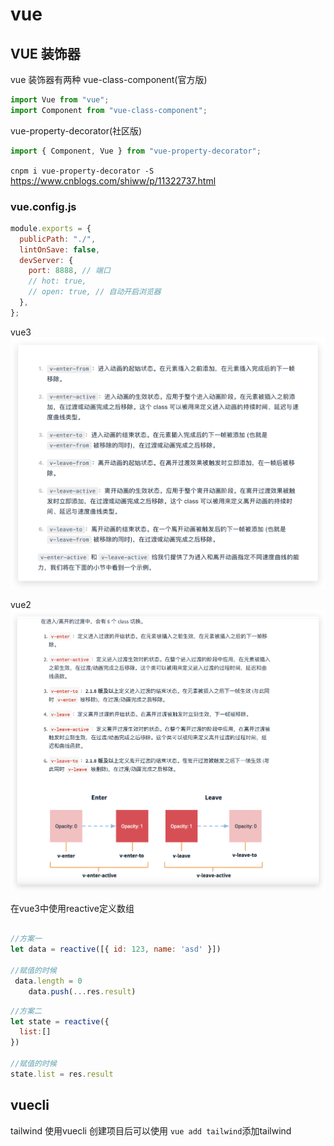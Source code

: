 # vue

## VUE 装饰器

vue 装饰器有两种
vue-class-component(官方版)

```js
import Vue from "vue";
import Component from "vue-class-component";
```

vue-property-decorator(社区版)

```js
import { Component, Vue } from "vue-property-decorator";
```

`cnpm i vue-property-decorator -S`
https://www.cnblogs.com/shiww/p/11322737.html

### vue.config.js

```javascript
module.exports = {
  publicPath: "./",
  lintOnSave: false,
  devServer: {
    port: 8888, // 端口
    // hot: true,
    // open: true, // 自动开启浏览器
  },
};
```

vue3
![vue3](https://raw.githubusercontent.com/xesxz/image/main/screenshot202211021014096.png)

vue2
![vue2](https://raw.githubusercontent.com/xesxz/image/main/screenshot202211021016579.png)




在vue3中使用reactive定义数组
```javascript

//方案一
let data = reactive([{ id: 123, name: 'asd' }])

//赋值的时候  
 data.length = 0
    data.push(...res.result)

```


```javascript
//方案二
let state = reactive({
  list:[]
})

//赋值的时候  
state.list = res.result
```


## vuecli

tailwind  使用vuecli 创建项目后可以使用 `vue add tailwind`添加tailwind
